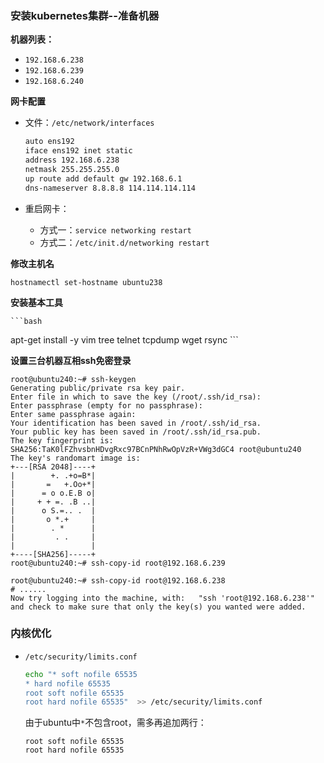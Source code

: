 ### 安装kubernetes集群--准备机器

**机器列表：**

- `192.168.6.238`
- `192.168.6.239`
- `192.168.6.240`

**网卡配置**

- 文件：`/etc/network/interfaces`

  ```bash
  auto ens192
  iface ens192 inet static
  address 192.168.6.238
  netmask 255.255.255.0
  up route add default gw 192.168.6.1
  dns-nameserver 8.8.8.8 114.114.114.114
  ```

- 重启网卡：

  - 方式一：`service networking restart`
  - 方式二：`/etc/init.d/networking restart`

**修改主机名**

```
hostnamectl set-hostname ubuntu238
```

**安装基本工具**

    ```bash
apt-get install -y vim tree telnet tcpdump wget rsync
    ```

**设置三台机器互相ssh免密登录**

```
root@ubuntu240:~# ssh-keygen
Generating public/private rsa key pair.
Enter file in which to save the key (/root/.ssh/id_rsa):
Enter passphrase (empty for no passphrase):
Enter same passphrase again:
Your identification has been saved in /root/.ssh/id_rsa.
Your public key has been saved in /root/.ssh/id_rsa.pub.
The key fingerprint is:
SHA256:TaK0lFZhvsbnHDvgRxc97BCnPNhRwOpVzR+VWg3dGC4 root@ubuntu240
The key's randomart image is:
+---[RSA 2048]----+
|        +. .+o=B*|
|       =   +.Oo+*|
|      = o o.E.B o|
|     + + =. .B ..|
|      o S.=.. .  |
|       o *.+     |
|        . *      |
|         . .     |
|                 |
+----[SHA256]-----+
root@ubuntu240:~# ssh-copy-id root@192.168.6.239

root@ubuntu240:~# ssh-copy-id root@192.168.6.238
# ......
Now try logging into the machine, with:   "ssh 'root@192.168.6.238'"
and check to make sure that only the key(s) you wanted were added.
```



### 内核优化

- `/etc/security/limits.conf`

  ```bash
  echo "* soft nofile 65535
  * hard nofile 65535
  root soft nofile 65535
  root hard nofile 65535"  >> /etc/security/limits.conf
  ```

  由于ubuntu中`*`不包含root，需多再追加两行：

  ```
  root soft nofile 65535
  root hard nofile 65535
  ```

  